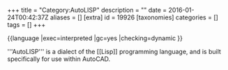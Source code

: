 +++
title = "Category:AutoLISP"
description = ""
date = 2016-01-24T00:42:37Z
aliases = []
[extra]
id = 19926
[taxonomies]
categories = []
tags = []
+++

{{language
|exec=interpreted
|gc=yes
|checking=dynamic
}}

'''AutoLISP''' is a dialect of the [[Lisp]] programming language, and is built specifically for use within AutoCAD.
